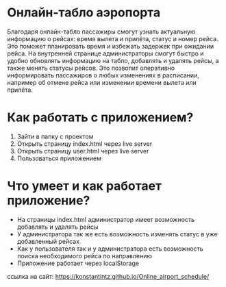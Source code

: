 # Онлайн-табло аэропорта
Благодаря онлайн-табло пассажиры смогут узнать актуальную информацию о рейсах: время вылета и прилёта, статус и номер рейса. Это поможет планировать время и избежать задержек при ожидании рейса.
На внутренней странице администраторы смогут быстро и удобно обновлять информацию на табло, добавлять и удалять рейсы, а также менять статусы рейсов. 
Это позволит оперативно информировать пассажиров о любых изменениях в расписании, например об отмене рейса или изменении времени вылета или прилёта.
# Как работать с приложением?
<ol>
  <li>Зайти в папку с проектом</li>
  <li>Открыть страницу index.html через  live server</li>
  <li>Открыть страницу user.html через  live server</li>
  <li>Пользоваться приложением</li>
</ol>

# Что умеет и как работает приложение?
<ul>
  <li>На страницы index.html администратор имеет возможность добавлять и удалять рейсы</li>
  <li>У администратора так же есть возможность изменять статус в уже добавленный рейсах</li>
  <li>Как у пользователя так и у администратора есть возможность поиска необходимого рейса по направлению</li>
  <li>Приложение работает через localStorage</li>
</ul>

ссылка на сайт: https://konstantintz.github.io/Online_airport_schedule/
